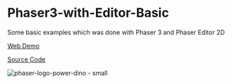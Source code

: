 # Phaser3-with-Editor-Basic
Some basic examples which was done with Phaser 3 and Phaser Editor 2D

[Web Demo](http://cestaslunce.cz/testy/Phaser3-with-Editor-Basic)

[Source Code](https://github.com/MerlinEl/Phaser3-with-Editor-Basic)

![phaser-logo-power-dino - small](https://user-images.githubusercontent.com/15173933/164748309-c00cc435-b1a8-4438-bf2e-5d454c4836bd.png)
